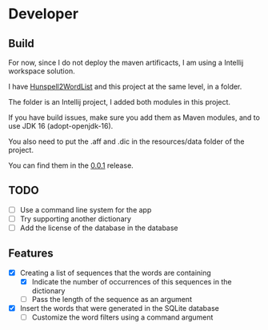 # Developer

## Build

For now, since I do not deploy the maven artificacts, I am using a Intellij workspace solution.

I have [Hunspell2WordList](https://github.com/isirode/Hunspell2WordList) and this project at the same level, in a folder.

The folder is an Intellij project, I added both modules in this project.

If you have build issues, make sure you add them as Maven modules, and to use JDK 16 (adopt-openjdk-16).

You also need to put the .aff and .dic in the resources/data folder of the project.

You can find them in the [0.0.1](https://github.com/isirode/HunspellSQLiteGenerator/releases/tag/0.0.1) release.

## TODO

- [ ] Use a command line system for the app
- [ ] Try supporting another dictionary
- [ ] Add the license of the database in the database

## Features

- [x] Creating a list of sequences that the words are containing
  - [x] Indicate the number of occurrences of this sequences in the dictionary
  - [ ] Pass the length of the sequence as an argument
- [x] Insert the words that were generated in the SQLite database
  - [ ] Customize the word filters using a command argument
